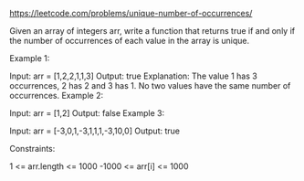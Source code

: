 https://leetcode.com/problems/unique-number-of-occurrences/

Given an array of integers arr, write a function that returns true if and only if the number of occurrences of each value in the array is unique.

 

Example 1:

Input: arr = [1,2,2,1,1,3]
Output: true
Explanation: The value 1 has 3 occurrences, 2 has 2 and 3 has 1. No two values have the same number of occurrences.
Example 2:

Input: arr = [1,2]
Output: false
Example 3:

Input: arr = [-3,0,1,-3,1,1,1,-3,10,0]
Output: true
 

Constraints:

1 <= arr.length <= 1000
-1000 <= arr[i] <= 1000
